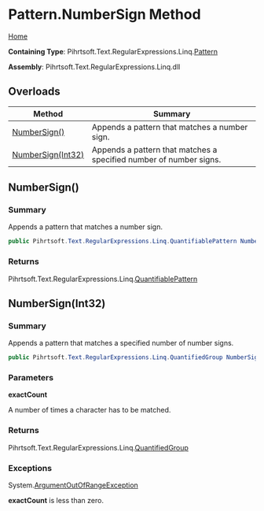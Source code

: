 # Pattern\.NumberSign Method

[Home](../../../../../../README.md)

**Containing Type**: Pihrtsoft\.Text\.RegularExpressions\.Linq\.[Pattern](../README.md)

**Assembly**: Pihrtsoft\.Text\.RegularExpressions\.Linq\.dll

## Overloads

| Method | Summary |
| ------ | ------- |
| [NumberSign()](#Pihrtsoft_Text_RegularExpressions_Linq_Pattern_NumberSign) | Appends a pattern that matches a number sign\. |
| [NumberSign(Int32)](#Pihrtsoft_Text_RegularExpressions_Linq_Pattern_NumberSign_System_Int32_) | Appends a pattern that matches a specified number of number signs\. |

## NumberSign\(\) <a name="Pihrtsoft_Text_RegularExpressions_Linq_Pattern_NumberSign"></a>

### Summary

Appends a pattern that matches a number sign\.

```csharp
public Pihrtsoft.Text.RegularExpressions.Linq.QuantifiablePattern NumberSign()
```

### Returns

Pihrtsoft\.Text\.RegularExpressions\.Linq\.[QuantifiablePattern](../../QuantifiablePattern/README.md)

## NumberSign\(Int32\) <a name="Pihrtsoft_Text_RegularExpressions_Linq_Pattern_NumberSign_System_Int32_"></a>

### Summary

Appends a pattern that matches a specified number of number signs\.

```csharp
public Pihrtsoft.Text.RegularExpressions.Linq.QuantifiedGroup NumberSign(int exactCount)
```

### Parameters

**exactCount**

A number of times a character has to be matched\.

### Returns

Pihrtsoft\.Text\.RegularExpressions\.Linq\.[QuantifiedGroup](../../QuantifiedGroup/README.md)

### Exceptions

System\.[ArgumentOutOfRangeException](https://docs.microsoft.com/en-us/dotnet/api/system.argumentoutofrangeexception)

**exactCount** is less than zero\.

